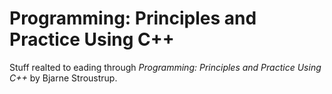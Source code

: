 # Programming: Principles and Practice Using C++ 

Stuff realted to eading through _Programming: Principles and Practice Using C++_ by Bjarne Stroustrup.
